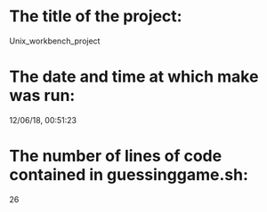 # The title of the project:
Unix_workbench_project
# The date and time at which **make** was run:
12/06/18, 00:51:23
# The number of lines of code contained in **guessinggame.sh**:
26
